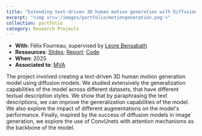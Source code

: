```yaml
---
title: "Extending text-driven 3D human motion generation with Diffusion Models using LLM paraphrasing"
excerpt: "<img src='/images/portfolio/motiongeneration.png'>"
collection: portfolio
category: Research Projects
---
```


* __With__: Félix Fourreau, supervised by [Leore Bensabath](https://imagine-lab.enpc.fr/staff-members/leore-bensabath/)
* __Ressources__: [Slides](/files/portfolio/recvis_fp_slides.pdf); [Report](/files/portfolio/recvis_fp_report.pdf); [Code](https://github.com/MathisWauquiezz/RecVisFP)
* __When__: 2025
* __Associated to__: [MVA](https://www.master-mva.com/)

The project involved creating a text-driven 3D human motion generation model using diffusion models. We studied extensively the generalization capabilities of the model across different datasets, that have different textual description styles. We show that by paraphrasing the text descriptions, we can improve the generalization capabilities of the model. We also explore the impact of different augmentations on the model's performance. Finally, inspired by the success of diffusion models in image generation, we explore the use of ConvUnets with attention mechanisms as the backbone of the model.